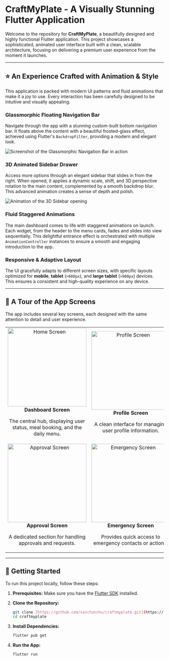 # CraftMyPlate - A Visually Stunning Flutter Application

Welcome to the repository for **CraftMyPlate**, a beautifully designed and highly functional Flutter application. This project showcases a sophisticated, animated user interface built with a clean, scalable architecture, focusing on delivering a premium user experience from the moment it launches.


---

## ⭐ An Experience Crafted with Animation & Style

This application is packed with modern UI patterns and fluid animations that make it a joy to use. Every interaction has been carefully designed to be intuitive and visually appealing.

### Glassmorphic Floating Navigation Bar
Navigate through the app with a stunning custom-built bottom navigation bar. It floats above the content with a beautiful frosted-glass effect, achieved using Flutter's `BackdropFilter`, providing a modern and elegant look.

![Screenshot of the Glassmorphic Navigation Bar in action](https://github.com/user-attachments/assets/96c9dde3-bb18-4524-944a-f69baf1c22d0)

### 3D Animated Sidebar Drawer
Access more options through an elegant sidebar that slides in from the right. When opened, it applies a dynamic scale, shift, and 3D perspective rotation to the main content, complemented by a smooth backdrop blur. This advanced animation creates a sense of depth and polish.

![Animation of the 3D Sidebar opening](https://github.com/user-attachments/assets/dbd0d5fa-0dc8-4f1d-95a0-3927c6addf05)

### Fluid Staggered Animations
The main dashboard comes to life with staggered animations on launch. Each widget, from the header to the menu cards, fades and slides into view sequentially. This delightful entrance effect is orchestrated with multiple `AnimationController` instances to ensure a smooth and engaging introduction to the app.

### Responsive & Adaptive Layout
The UI gracefully adapts to different screen sizes, with specific layouts optimized for **mobile**, **tablet** (`>600px`), and **large tablet** (`>900px`) devices. This ensures a consistent and high-quality experience on any device.

---

## 📱 A Tour of the App Screens

The app includes several key screens, each designed with the same attention to detail and user experience.

<table>
  <tr>
    <td align="center">
      <img src="https://github.com/user-attachments/assets/566c7323-0f76-4e12-b950-ee721bd9eea6" alt="Home Screen" width="250"/>
      <br />
      <strong>Dashboard Screen</strong>
      <p>The central hub, displaying user status, meal booking, and the daily menu.</p>
    </td>
    <td align="center">
      <img src="https://github.com/user-attachments/assets/bfd7ee37-8b47-44bd-ac70-f4c9e79ff10d" alt="Profile Screen" width="250"/>
      <br />
      <strong>Profile Screen</strong>
      <p>A clean interface for managing user profile information.</p>
    </td>
  </tr>
  <tr>
    <td align="center">
      <img src="https://github.com/user-attachments/assets/9f894324-f76d-470a-9e21-5117eb0b4d9b" alt="Approval Screen" width="250"/>
      <br />
      <strong>Approval Screen</strong>
      <p>A dedicated section for handling approvals and requests.</p>
    </td>
    <td align="center">
      <img src="https://github.com/user-attachments/assets/f7cf92b6-2268-4147-b1f7-3228df8f2b49" alt="Emergency Screen" width="250"/>
      <br />
      <strong>Emergency Screen</strong>
      <p>Provides quick access to emergency contacts or actions.</p>
    </td>
  </tr>
</table>

---

## 🏁 Getting Started

To run this project locally, follow these steps:

1.  **Prerequisites:** Make sure you have the [Flutter SDK](https://flutter.dev/docs/get-started/install) installed.

2.  **Clone the Repository:**
    ```sh
    git clone [https://github.com/saichunchu/craftmyplate.git](https://github.com/saichunchu/craftmyplate.git)
    cd craftmyplate
    ```

3.  **Install Dependencies:**
    ```sh
    flutter pub get
    ```

4.  **Run the App:**
    ```sh
    flutter run
    ```
